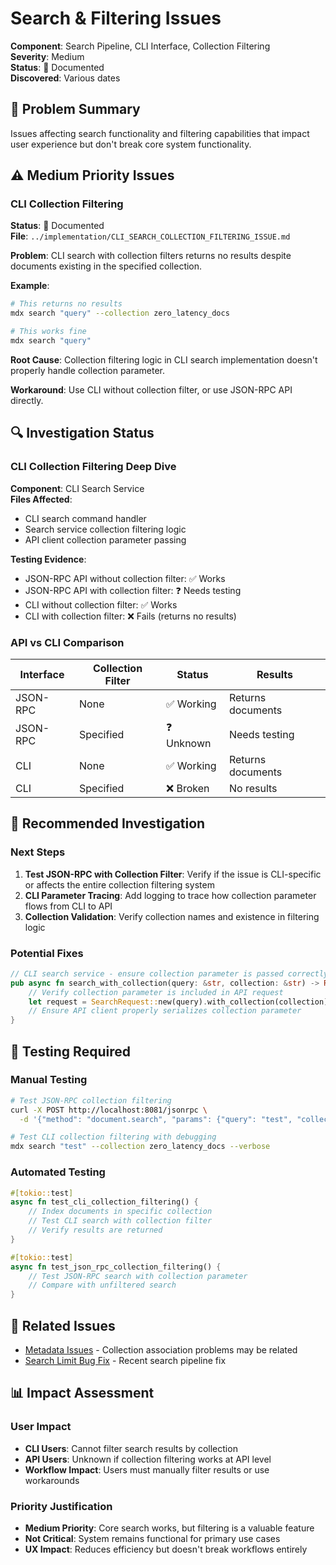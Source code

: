 # Search & Filtering Issues

**Component**: Search Pipeline, CLI Interface, Collection Filtering  
**Severity**: Medium  
**Status**: 📝 Documented  
**Discovered**: Various dates  

## 🎯 Problem Summary

Issues affecting search functionality and filtering capabilities that impact user experience but don't break core system functionality.

## ⚠️ Medium Priority Issues

### CLI Collection Filtering
**Status**: 📝 Documented  
**File**: `../implementation/CLI_SEARCH_COLLECTION_FILTERING_ISSUE.md`

**Problem**: CLI search with collection filters returns no results despite documents existing in the specified collection.

**Example**:
```bash
# This returns no results
mdx search "query" --collection zero_latency_docs

# This works fine  
mdx search "query"
```

**Root Cause**: Collection filtering logic in CLI search implementation doesn't properly handle collection parameter.

**Workaround**: Use CLI without collection filter, or use JSON-RPC API directly.

## 🔍 Investigation Status

### CLI Collection Filtering Deep Dive
**Component**: CLI Search Service  
**Files Affected**:
- CLI search command handler
- Search service collection filtering logic
- API client collection parameter passing

**Testing Evidence**:
- JSON-RPC API without collection filter: ✅ Works
- JSON-RPC API with collection filter: ❓ Needs testing
- CLI without collection filter: ✅ Works  
- CLI with collection filter: ❌ Fails (returns no results)

### API vs CLI Comparison
| Interface | Collection Filter | Status | Results |
|-----------|-------------------|--------|---------|
| JSON-RPC | None | ✅ Working | Returns documents |
| JSON-RPC | Specified | ❓ Unknown | Needs testing |
| CLI | None | ✅ Working | Returns documents |
| CLI | Specified | ❌ Broken | No results |

## 🔧 Recommended Investigation

### Next Steps
1. **Test JSON-RPC with Collection Filter**: Verify if the issue is CLI-specific or affects the entire collection filtering system
2. **CLI Parameter Tracing**: Add logging to trace how collection parameter flows from CLI to API
3. **Collection Validation**: Verify collection names and existence in filtering logic

### Potential Fixes
```rust
// CLI search service - ensure collection parameter is passed correctly
pub async fn search_with_collection(query: &str, collection: &str) -> Result<SearchResponse> {
    // Verify collection parameter is included in API request
    let request = SearchRequest::new(query).with_collection(collection);
    // Ensure API client properly serializes collection parameter
}
```

## 🧪 Testing Required

### Manual Testing
```bash
# Test JSON-RPC collection filtering
curl -X POST http://localhost:8081/jsonrpc \
  -d '{"method": "document.search", "params": {"query": "test", "collection": "zero_latency_docs"}}'

# Test CLI collection filtering with debugging
mdx search "test" --collection zero_latency_docs --verbose
```

### Automated Testing
```rust
#[tokio::test]
async fn test_cli_collection_filtering() {
    // Index documents in specific collection
    // Test CLI search with collection filter
    // Verify results are returned
}

#[tokio::test]
async fn test_json_rpc_collection_filtering() {
    // Test JSON-RPC search with collection parameter
    // Compare with unfiltered search
}
```

## 🔗 Related Issues
- [Metadata Issues](metadata-issues.md) - Collection association problems may be related
- [Search Limit Bug Fix](../implementation/SEARCH_LIMIT_BUG_FIX.md) - Recent search pipeline fix

## 📊 Impact Assessment

### User Impact
- **CLI Users**: Cannot filter search results by collection
- **API Users**: Unknown if collection filtering works at API level
- **Workflow Impact**: Users must manually filter results or use workarounds

### Priority Justification
- **Medium Priority**: Core search works, but filtering is a valuable feature
- **Not Critical**: System remains functional for primary use cases
- **UX Impact**: Reduces efficiency but doesn't break workflows entirely
